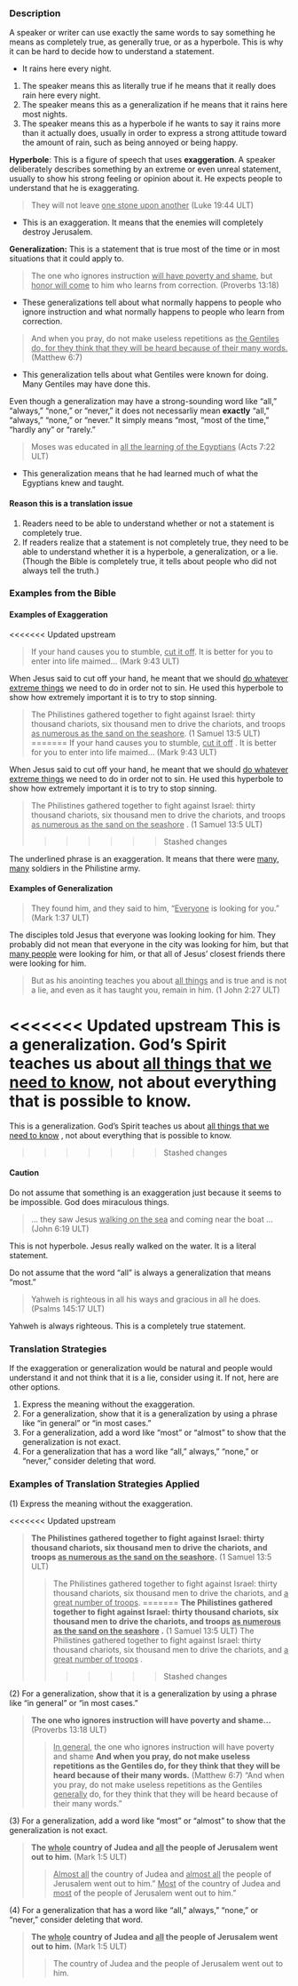 

### Description

A speaker or writer can use exactly the same words to say something he means as completely true, as generally true, or as a hyperbole. This is why it can be hard to decide how to understand a statement.

* It rains here every night.

1. The speaker means this as literally true if he means that it really does rain here every night.
1. The speaker means this as a generalization if he means that it rains here most nights.
1. The speaker means this as a hyperbole if he wants to say it rains more than it actually does, usually in order to express a strong attitude toward the amount of rain, such as being annoyed or being happy.

**Hyperbole**: This is a figure of speech that uses **exaggeration**. A speaker deliberately describes something by an extreme or even unreal statement, usually to show his strong feeling or opinion about it. He expects people to understand that he is exaggerating.

> They will not leave <u>one stone upon another</u> (Luke 19:44 ULT)

* This is an exaggeration. It means that the enemies will completely destroy Jerusalem.

**Generalization:** This is a statement that is true most of the time or in most situations that it could apply to.

> The one who ignores instruction <u>will have poverty and shame,</u> 
> but <u>honor will come</u> to him who learns from correction. (Proverbs 13:18)

* These generalizations tell about what normally happens to people who ignore instruction and what normally happens to people who learn from correction.

> And when you pray, do not make useless repetitions as <u>the Gentiles do, for they think that they will be heard because of their many words.</u> (Matthew 6:7)

* This generalization tells about what Gentiles were known for doing. Many Gentiles may have done this.

Even though a generalization may have a strong-sounding word like “all,” “always,” “none,” or “never,” it does not necessarliy mean **exactly** “all,” “always,” “none,” or “never.” It  simply means “most, “most of the time,” “hardly any” or “rarely.”

> Moses was educated in <u>all the learning of the Egyptians</u> (Acts 7:22 ULT)

* This generalization means that he had learned much of what the Egyptians knew and taught.

#### Reason this is a translation issue

1. Readers need to be able to understand whether or not a statement is completely true.
1. If readers realize that a statement is not completely true, they need to be able to understand whether it is a hyperbole, a generalization, or a lie. (Though the Bible is completely true, it tells about people who did not always tell the truth.)


### Examples from the Bible

#### Examples of Exaggeration

<<<<<<< Updated upstream
> If your hand causes you to stumble, <u>cut it off</u>. It is better for you to enter into life maimed… (Mark 9:43 ULT)

When Jesus said to cut off your hand, he meant that we should <u>do whatever extreme things</u> we need to do in order not to sin. He used this hyperbole to show how extremely important it is to try to stop sinning.

> The Philistines gathered together to fight against Israel: thirty thousand chariots, six thousand men to drive the chariots, and troops <u>as numerous as the sand on the seashore</u>. (1 Samuel 13:5 ULT)
=======
> If your hand causes you to stumble, <u>cut it off</u> . It is better for you to enter into life maimed… (Mark 9:43 ULT)

When Jesus said to cut off your hand, he meant that we should <u>do whatever extreme things</u> we need to do in order not to sin. He used this hyperbole to show how extremely important it is to try to stop sinning.

> The Philistines gathered together to fight against Israel: thirty thousand chariots, six thousand men to drive the chariots, and troops <u>as numerous as the sand on the seashore</u> . (1 Samuel 13:5 ULT)
>>>>>>> Stashed changes

The underlined phrase is an exaggeration. It means that there were <u>many, many</u> soldiers in the Philistine army.

#### Examples of Generalization

> They found him, and they said to him, “<u>Everyone</u> is looking for you.” (Mark 1:37 ULT)

The disciples told Jesus that everyone was looking looking for him. They probably did not mean that everyone in the city was looking for him, but that <u>many people</u> were looking for him, or that all of Jesus’ closest friends there were looking for him.

> But as his anointing teaches you about <u>all things</u> and is true and is not a lie, and even as it has taught you, remain in him. (1 John 2:27 ULT)

<<<<<<< Updated upstream
 This is a generalization. God’s Spirit teaches us about <u>all things that we need to know</u>, not about everything that is possible to know.
=======
 This is a generalization. God’s Spirit teaches us about <u>all things that we need to know</u> , not about everything that is possible to know.
>>>>>>> Stashed changes

#### Caution

Do not assume that something is an exaggeration just because it seems to be impossible. God does miraculous things.
> … they saw Jesus <u>walking on the sea</u> and coming near the boat … (John 6:19 ULT)

This  is not hyperbole. Jesus really walked on the water. It is a literal statement.

Do not assume that the word “all” is always a generalization that means “most.”

> Yahweh is righteous in all his ways
> and gracious in all he does. (Psalms 145:17 ULT)

Yahweh is always righteous. This is a completely true statement.

### Translation Strategies

If the exaggeration or generalization would be natural and people would understand it and not think that it is a lie, consider using it. If not, here are other options.

1. Express the meaning without the exaggeration.
1. For a generalization, show that it is a generalization by using a phrase like “in general” or “in most cases.”
1. For a generalization, add a word like “most” or “almost” to show that the generalization is not exact.
1. For a generalization that has a word like “all,” always,” “none,” or “never,” consider deleting that word.


### Examples of Translation Strategies Applied

(1) Express the meaning without the exaggeration.

<<<<<<< Updated upstream
> **The Philistines gathered together to fight against Israel: thirty thousand chariots, six thousand men to drive the chariots, and troops <u>as numerous as the sand on the seashore</u>.** (1 Samuel 13:5 ULT)
>> The Philistines gathered together to fight against Israel: thirty thousand chariots, six thousand men to drive the chariots, and <u>a great number of troops</u>.
=======
> **The Philistines gathered together to fight against Israel: thirty thousand chariots, six thousand men to drive the chariots, and troops <u>as numerous as the sand on the seashore</u> .** (1 Samuel 13:5 ULT)
>> The Philistines gathered together to fight against Israel: thirty thousand chariots, six thousand men to drive the chariots, and <u>a great number of troops</u> .
>>>>>>> Stashed changes

(2) For a generalization, show that it is a generalization by using a phrase like “in general” or “in most cases.”

> **The one who ignores instruction will have poverty and shame…** (Proverbs 13:18 ULT)
>> <u>In general,</u> the one who ignores instruction will have poverty and shame
> **And when you pray, do not make useless repetitions as the Gentiles do, for they think that they will be heard because of their many words.** (Matthew 6:7)
>> “And when you pray, do not make useless repetitions as the Gentiles <u>generally</u> do, for they think that they will be heard because of their many words.”

(3) For a generalization, add a word like “most” or “almost” to show that the generalization is not exact. 

> **The <u>whole</u> country of Judea and <u>all</u> the people of Jerusalem went out to him.** (Mark 1:5 ULT)
>> <u>Almost all</u> the country of Judea and <u>almost all</u> the people of Jerusalem went out to him.”
>> <u>Most</u> of the country of Judea and <u>most</u> of the people of Jerusalem went out to him.”

(4) For a generalization that has a word like “all,” always,” “none,” or “never,” consider deleting that word.

> **The <u>whole</u> country of Judea and <u>all</u> the people of Jerusalem went out to him.** (Mark 1:5 ULT)
>> The country of Judea and the people of Jerusalem went out to him.

